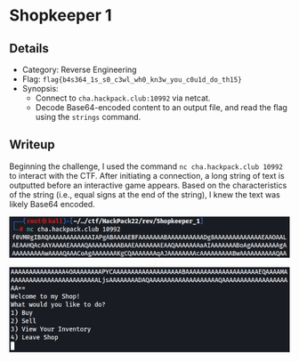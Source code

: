 # Shopkeeper 1
## Details
- Category: Reverse Engineering
- Flag: `flag{b4s364_1s_s0_c3wl_wh0_kn3w_you_c0u1d_do_th15}`
- Synopsis:
	- Connect to `cha.hackpack.club:10992` via netcat.
	- Decode Base64-encoded content to an output file, and read the flag using the `strings` command.
## Writeup
Beginning the challenge, I used the command `nc cha.hackpack.club 10992` to interact with the CTF. After initiating a connection, a long string of text is outputted before an interactive game appears. Based on the characteristics of the string (i.e., equal signs at the end of the string), I knew the text was likely Base64 encoded.

![image](https://raw.githubusercontent.com/greysonevans/HackPackCTF_2022_Writeups/main/images/Pasted%20image%2020220410152521.png)

![image](https://raw.githubusercontent.com/greysonevans/HackPackCTF_2022_Writeups/main/images/Pasted%20image%2020220410152544.png)
